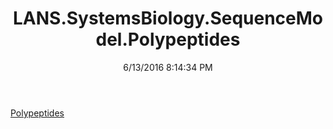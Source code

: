 ﻿---
title: LANS.SystemsBiology.SequenceModel.Polypeptides
date: 6/13/2016 8:14:34 PM
---

[Polypeptides](T-LANS.SystemsBiology.SequenceModel.Polypeptides.Polypeptides.html)
